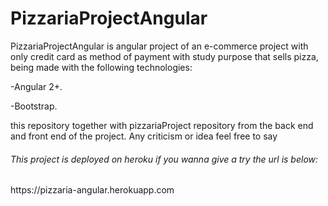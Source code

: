 <h1>PizzariaProjectAngular</h1>
<p>PizzariaProjectAngular is angular project of an e-commerce project with only credit card as method of payment with study purpose that sells pizza, being made with the following technologies:</p>
<p>-Angular 2+.</p>
<p>-Bootstrap.</p>
<p>this repository together with pizzariaProject repository from the back end and front end of the project. Any criticism or idea feel free to say</p>
<h6>This project is deployed on heroku if you wanna give a try the url is below: </h6>
  <p>https://pizzaria-angular.herokuapp.com<p>
